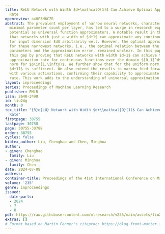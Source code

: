 ```yaml
---
title: ReLU Network with Width $d+\mathcalO(1)$ Can Achieve Optimal Approximation
  Rate
openreview: o4HF3N6CZR
abstract: The prevalent employment of narrow neural networks, characterized by their
  minimal parameter count per layer, has led to a surge in research exploring their
  potential as universal function approximators. A notable result in this field states
  that networks with just a width of $d+1$ can approximate any continuous function
  for input dimension $d$ arbitrarily well. However, the optimal approximation rate
  for these narrowest networks, i.e., the optimal relation between the count of tunable
  parameters and the approximation error, remained unclear. In this paper, we address
  this gap by proving that ReLU networks with width $d+1$ can achieve the optimal
  approximation rate for continuous functions over the domain $[0,1]^d$ under $L^p$
  norm for $p\in[1,\infty)$. We further show that for the uniform norm, a width of
  $d+11$ is sufficient. We also extend the results to narrow feed-forward networks
  with various activations, confirming their capability to approximate at the optimal
  rate. This work adds to the understanding of universal approximation of narrow networks.
layout: inproceedings
series: Proceedings of Machine Learning Research
publisher: PMLR
issn: 2640-3498
id: liu24g
month: 0
tex_title: "{R}e{LU} Network with Width $d+\\mathcal{O}(1)$ Can Achieve Optimal Approximation
  Rate"
firstpage: 30755
lastpage: 30788
page: 30755-30788
order: 30755
cycles: false
bibtex_author: Liu, Chenghao and Chen, Minghua
author:
- given: Chenghao
  family: Liu
- given: Minghua
  family: Chen
date: 2024-07-08
address:
container-title: Proceedings of the 41st International Conference on Machine Learning
volume: '235'
genre: inproceedings
issued:
  date-parts:
  - 2024
  - 7
  - 8
pdf: https://raw.githubusercontent.com/mlresearch/v235/main/assets/liu24g/liu24g.pdf
extras: []
# Format based on Martin Fenner's citeproc: https://blog.front-matter.io/posts/citeproc-yaml-for-bibliographies/
---
```

